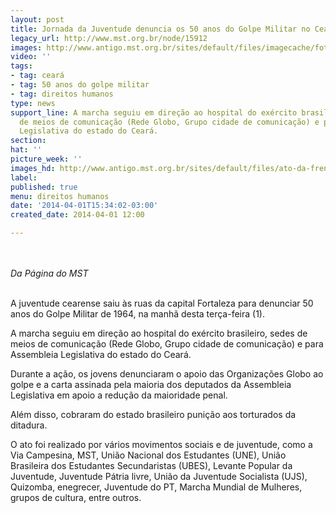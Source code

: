 ```yaml
---
layout: post
title: Jornada da Juventude denuncia os 50 anos do Golpe Militar no Ceará
legacy_url: http://www.mst.org.br/node/15912
images: http://www.antigo.mst.org.br/sites/default/files/imagecache/foto_destaque/ato-da-frente.jpg
video: ''
tags:
- tag: ceará
- tag: 50 anos do golpe militar
- tag: direitos humanos
type: news
support_line: A marcha seguiu em direção ao hospital do exército brasileiro, sedes
  de meios de comunicação (Rede Globo, Grupo cidade de comunicação) e para Assembleia
  Legislativa do estado do Ceará.
section: 
hat: ''
picture_week: ''
images_hd: http://www.antigo.mst.org.br/sites/default/files/ato-da-frente.jpg
label: 
published: true
menu: direitos humanos
date: '2014-04-01T15:34:02-03:00'
created_date: 2014-04-01 12:00

---
```

<p class="MsoNormal"><em><br><br>Da Página do MST&nbsp;<br><br type="_moz"></em></p><p class="MsoNormal">A juventude cearense saiu às ruas da capital Fortaleza para denunciar 50 anos do Golpe Militar de 1964, na manhã desta terça-feira (1).</p><p class="MsoNormal">A marcha seguiu em direção ao hospital do exército brasileiro, sedes de meios de comunicação (Rede Globo, Grupo cidade de comunicação) e para Assembleia Legislativa do estado do Ceará.</p><p class="MsoNormal">Durante a ação, os jovens denunciaram o apoio das Organizações Globo ao golpe e a carta assinada pela maioria dos deputados da Assembleia Legislativa em apoio a redução da maioridade penal.</p><p class="MsoNormal">Além disso, cobraram do estado brasileiro punição aos torturados da ditadura.</p><p>O ato foi realizado por vários movimentos sociais e de juventude, como a Via Campesina, MST, União Nacional dos Estudantes (UNE), União Brasileira dos Estudantes Secundaristas (UBES), Levante Popular da Juventude, Juventude Pátria livre, União da Juventude Socialista (UJS), Quizomba, enegrecer, Juventude do PT, Marcha Mundial de Mulheres, grupos de cultura, entre outros.</p><p class="MsoNormal">&nbsp;</p>

